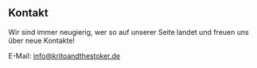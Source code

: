 ## Kontakt

Wir sind immer neugierig, wer so auf unserer Seite landet und freuen uns über neue Kontakte!

E-Mail: <info@kritoandthestoker.de>